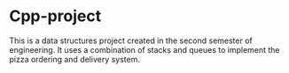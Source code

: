 # Cpp-project
This is a data structures project created in the second semester of engineering.
It uses a combination of stacks and queues to implement the pizza ordering and delivery system.
